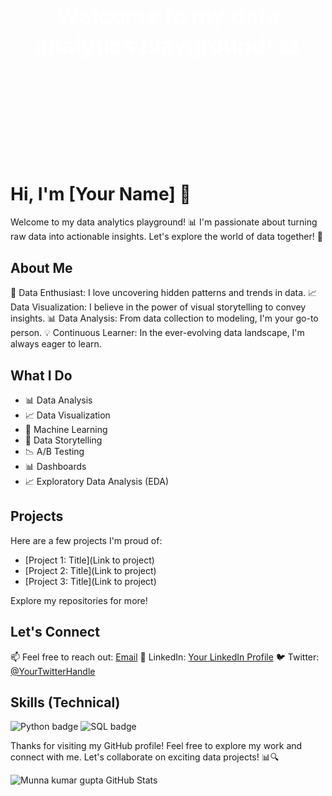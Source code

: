 <!-- Add a background image to your GitHub profile README -->
<div style="background-image: url('https://example.com/your-image-url.jpg'); background-size: cover; background-repeat: no-repeat; background-attachment: fixed; height: 400px;">
  <h1 style="color: white; text-align: center; padding-top: 150px; font-size: 36px;">Welcome to my data analytics playground! 📊</h1>
</div>

# Hi, I'm [Your Name] 👋

Welcome to my data analytics playground! 📊 I'm passionate about turning raw data into actionable insights. Let's explore the world of data together! 🚀

## About Me

🎯 Data Enthusiast: I love uncovering hidden patterns and trends in data.
📈 Data Visualization: I believe in the power of visual storytelling to convey insights.
📊 Data Analysis: From data collection to modeling, I'm your go-to person.
💡 Continuous Learner: In the ever-evolving data landscape, I'm always eager to learn.

## What I Do

- 📊 Data Analysis
- 📈 Data Visualization
- 🤖 Machine Learning
- 📑 Data Storytelling
- 📉 A/B Testing
- 📊 Dashboards
- 📈 Exploratory Data Analysis (EDA)

## Projects

Here are a few projects I'm proud of:

- [Project 1: Title](Link to project)
- [Project 2: Title](Link to project)
- [Project 3: Title](Link to project)

Explore my repositories for more!

## Let's Connect

📫 Feel free to reach out: [Email](mailto:youremail@example.com)
💼 LinkedIn: [Your LinkedIn Profile](https://www.linkedin.com/in/yourprofile/)
🐦 Twitter: [@YourTwitterHandle](https://twitter.com/yourtwitterhandle)

## Skills (Technical)

![Python badge](https://img.shields.io/badge/Python-3.10.4-blue.svg)
![SQL badge](https://img.shields.io/badge/SQL-14.2.1-blue.svg)

Thanks for visiting my GitHub profile! Feel free to explore my work and connect with me. Let's collaborate on exciting data projects! 📊🔍

![Munna kumar gupta GitHub Stats](https://github-readme-stats.vercel.app/api?username=munnakumargupta&show_icons=true)

<!--
**Note: You can add GitHub stats using a service like https://github.com/Munna kumar gupta/github-readme-stats.
-->
